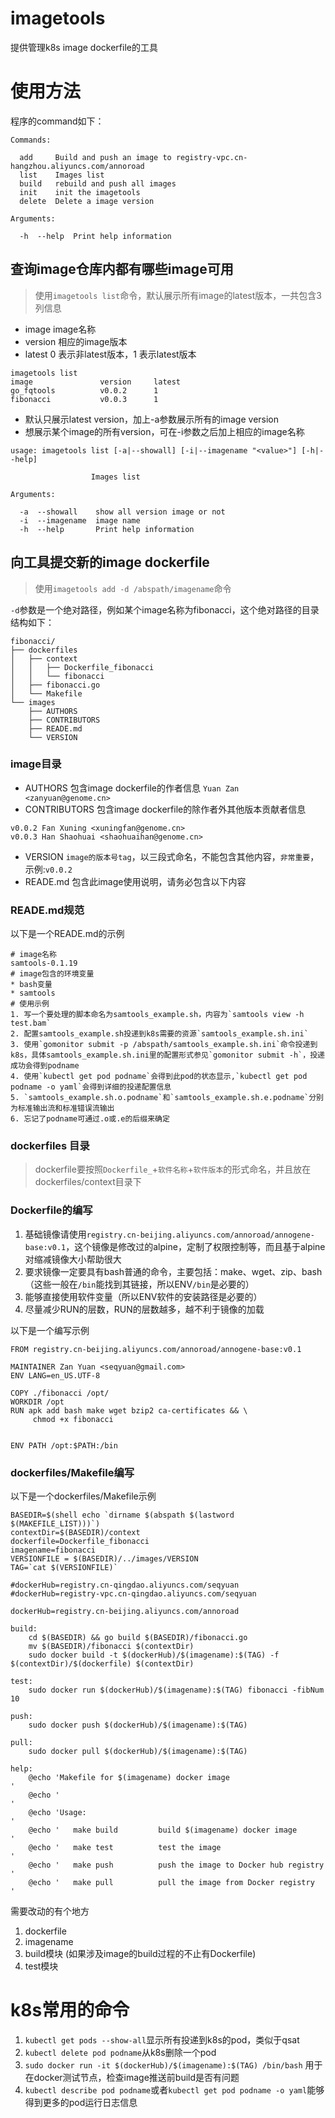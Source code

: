 # imagetools
提供管理k8s image dockerfile的工具

# 使用方法
程序的command如下：

```
Commands:

  add     Build and push an image to registry-vpc.cn-hangzhou.aliyuncs.com/annoroad
  list    Images list
  build   rebuild and push all images
  init    init the imagetools
  delete  Delete a image version

Arguments:

  -h  --help  Print help information
```

## 查询image仓库内都有哪些image可用
> 使用`imagetools list`命令，默认展示所有image的latest版本，一共包含3列信息

* image image名称
* version 相应的image版本
* latest 0 表示非latest版本，1 表示latest版本

```
imagetools list
image            	version   	latest
go_fqtools       	v0.0.2    	1
fibonacci        	v0.0.3    	1
```

* 默认只展示latest version，加上-a参数展示所有的image version
* 想展示某个image的所有version，可在-i参数之后加上相应的image名称

```
usage: imagetools list [-a|--showall] [-i|--imagename "<value>"] [-h|--help]

                  Images list

Arguments:

  -a  --showall    show all version image or not
  -i  --imagename  image name
  -h  --help       Print help information
```

## 向工具提交新的image dockerfile
> 使用`imagetools add -d /abspath/imagename`命令

`-d`参数是一个绝对路径，例如某个image名称为fibonacci，这个绝对路径的目录结构如下：

```
fibonacci/
├── dockerfiles
│   ├── context
│   │   ├── Dockerfile_fibonacci
│   │   └── fibonacci
│   ├── fibonacci.go
│   └── Makefile
└── images
    ├── AUTHORS
    ├── CONTRIBUTORS
    ├── READE.md
    └── VERSION
```

### image目录
* AUTHORS 包含image dockerfile的作者信息
`Yuan Zan <zanyuan@genome.cn>`
* CONTRIBUTORS 包含image dockerfile的除作者外其他版本贡献者信息
```
v0.0.2 Fan Xuning <xuningfan@genome.cn>
v0.0.3 Han Shaohuai <shaohuaihan@genome.cn>
```
* VERSION `image的版本号tag`，以三段式命名，不能包含其他内容，`非常重要`，示例:`v0.0.2`
* READE.md 包含此image使用说明，请务必包含以下内容
### READE.md规范

以下是一个READE.md的示例
``` 
# image名称
samtools-0.1.19
# image包含的环境变量
* bash变量
* samtools
# 使用示例
1. 写一个要处理的脚本命名为samtools_example.sh，内容为`samtools view -h test.bam`
2. 配置samtools_example.sh投递到k8s需要的资源`samtools_example.sh.ini`
3. 使用`gomonitor submit -p /abspath/samtools_example.sh.ini`命令投递到k8s，具体samtools_example.sh.ini里的配置形式参见`gomonitor submit -h`，投递成功会得到podname
4. 使用`kubectl get pod podname`会得到此pod的状态显示,`kubectl get pod podname -o yaml`会得到详细的投递配置信息
5. `samtools_example.sh.o.podname`和`samtools_example.sh.e.podname`分别为标准输出流和标准错误流输出
6. 忘记了podname可通过.o或.e的后缀来确定
```
### dockerfiles 目录
>dockerfile要按照`Dockerfile_`+`软件名称`+`软件版本`的形式命名，并且放在dockerfiles/context目录下

### Dockerfile的编写
1. 基础镜像请使用`registry.cn-beijing.aliyuncs.com/annoroad/annogene-base:v0.1`，这个镜像是修改过的alpine，定制了权限控制等，而且基于alpine对缩减镜像大小帮助很大
2. 要求镜像一定要具有bash普通的命令，主要包括：make、wget、zip、bash（这些一般在`/bin`能找到其链接，所以ENV`/bin`是必要的）
3. 能够直接使用软件变量（所以ENV软件的安装路径是必要的）
4. 尽量减少RUN的层数，RUN的层数越多，越不利于镜像的加载

以下是一个编写示例
```
FROM registry.cn-beijing.aliyuncs.com/annoroad/annogene-base:v0.1

MAINTAINER Zan Yuan <seqyuan@gmail.com>
ENV LANG=en_US.UTF-8

COPY ./fibonacci /opt/
WORKDIR /opt
RUN apk add bash make wget bzip2 ca-certificates && \
	 chmod +x fibonacci


ENV PATH /opt:$PATH:/bin
```
### dockerfiles/Makefile编写
以下是一个dockerfiles/Makefile示例

```
BASEDIR=$(shell echo `dirname $(abspath $(lastword $(MAKEFILE_LIST)))`)
contextDir=$(BASEDIR)/context
dockerfile=Dockerfile_fibonacci
imagename=fibonacci
VERSIONFILE = $(BASEDIR)/../images/VERSION
TAG=`cat $(VERSIONFILE)`

#dockerHub=registry.cn-qingdao.aliyuncs.com/seqyuan
#dockerHub=registry-vpc.cn-qingdao.aliyuncs.com/seqyuan

dockerHub=registry.cn-beijing.aliyuncs.com/annoroad

build:
	cd $(BASEDIR) && go build $(BASEDIR)/fibonacci.go
	mv $(BASEDIR)/fibonacci $(contextDir)
	sudo docker build -t $(dockerHub)/$(imagename):$(TAG) -f $(contextDir)/$(dockerfile) $(contextDir)

test:
	sudo docker run $(dockerHub)/$(imagename):$(TAG) fibonacci -fibNum 10

push:
	sudo docker push $(dockerHub)/$(imagename):$(TAG)

pull:
	sudo docker pull $(dockerHub)/$(imagename):$(TAG)

help:
	@echo 'Makefile for $(imagename) docker image                       '
	@echo '                                                             '
	@echo 'Usage:                                                       '
	@echo '   make build         build $(imagename) docker image        '
	@echo '   make test          test the image                         '
	@echo '   make push          push the image to Docker hub registry  '
	@echo '   make pull          pull the image from Docker registry    '
```

需要改动的有个地方
1. dockerfile
2. imagename
3. build模块 (如果涉及image的build过程的不止有Dockerfile)
4. test模块

# k8s常用的命令
1. `kubectl get pods --show-all`显示所有投递到k8s的pod，类似于qsat
2. `kubectl delete pod podname`从k8s删除一个pod
3. `sudo docker run -it $(dockerHub)/$(imagename):$(TAG) /bin/bash` 用于在docker测试节点，检查image推送前build是否有问题
4. `kubectl describe pod podname`或者`kubectl get pod podname -o yaml`能够得到更多的pod运行日志信息
